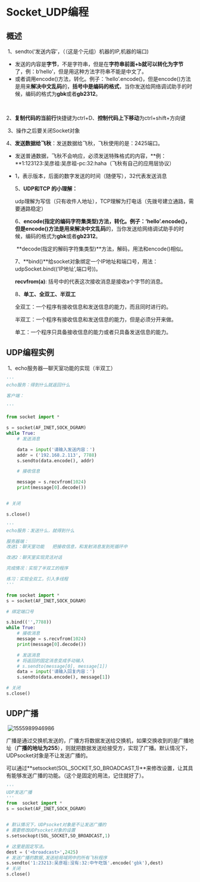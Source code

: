 # Socket_UDP编程

## 		概述

​	1、sendto(‘发送内容’，（（这是个元组）机器的IP,机器的端口)

- 发送的内容是**字节**，不是字符串，但是在**字符串前面+b就可以转化为字节**了，例：b‘hello’，但是用这种方法字符串不能是中文了。
- 或者调用encode()方法，转化。例子：‘hello’.encode()，但是encode()方法是用来**解决中文乱码**的，**括号中是编码的格式**，当你发送给网络调试助手的时候，编码的格式为**gbk**或者**gb2312**。

​			

​	2、**复制代码的当前行**快捷键为ctrl+D、**控制代码上下移动**为ctrl+shift+方向键

​	3、操作之后要关闭Socket对象

​	4、**发送数据给飞秋**：发送数据给飞秋，飞秋使用的是：2425端口。

- 发送普通数据，飞秋不会响应，必须发送特殊格式的内容，**例：**1:123123:吴彦祖:吴彦祖-pc:32:haha（飞秋有自己的应用层协议）

- 1，表示版本，后面的数字发送的时间（随便写），32代表发送消息

  5、**UDP和TCP 的小理解：**

  udp理解为写信（只有收件人地址），TCP理解为打电话（先拨号建立通路，需要通路稳定）

  6、**encode(指定的编码字符集类型)**方法，转化。例子：‘hello’.encode()，但是encode()方法是用来**解决中文乱码**的，当你发送给网络调试助手的时候，编码的格式为**gbk**或者**gb2312**。

  ​	**decode(指定的解码字符集类型)**方法，解码，用法和encode()相似。

  7、**bind()**给socket对象绑定一个IP地址和端口号，用法：udpSocket.bind((‘IP地址’,端口号))。

  **recvfrom(a)**: 括号中的代表这次接收消息是接收a个字节的消息。

  8、**单工、全双工、半双工**

  全双工：一个程序有接收信息和发送信息的能力，而且同时进行的。

  半双工：一个程序有接收信息和发送信息的能力，但是必须分开来做。

  单工：一个程序只具备接收信息的能力或者只具备发送信息的能力。



## UDP编程实例



​	1、echo服务器—聊天室功能的实现（半双工）

```python
'''
echo服务：得到什么就返回什么

客户端：

'''

from socket import *

s = socket(AF_INET,SOCK_DGRAM)
while True:
    # 发送消息

    data = input('请输入发送内容：')
    addr = ('192.168.2.113', 7788)
    s.sendto(data.encode(), addr)

    # 接收信息

    message = s.recvfrom(1024)
    print(message[0].decode())


# 关闭

s.close()
```

```python
'''
echo服务：发送什么，就得到什么

服务器端：
改进1：聊天室功能   把接收信息，和发射消息发到死循环中

改进2：聊天室实现灵活对话

完成情况：实现了半双工的程序

练习：实现全双工，引入多线程
'''

from socket import *
s = socket(AF_INET,SOCK_DGRAM)

# 绑定端口号

s.bind(('',7788))
while True:
    # 接收消息
    message = s.recvfrom(1024)
    print(message[0].decode())

    # 发送消息
    # 将返回的固定消息变成手动输入
    # s.sendto(message[0], message[1])
    data = input('请输入回复内容：')
    s.sendto(data.encode(), message[1])

# 关闭
s.close()
```



## UDP广播

​	![1555989946986](C:\Users\Administrator\AppData\Roaming\Typora\typora-user-images\1555989946986.png)

​	广播是通过交换机发送的，广播方将数据发送给交换机，如果交换收到的是广播地址（**广播的地址为255**），则就把数据发送给接受方，实现了广播。默认情况下，UDPsocket对象是不让发送广播的。

可以通过**setsocket(SOL_SOCKET,SO_BROADCAST,1)**来修改设置，让其具有能够发送广播的功能。（这个是固定的用法，记住就好了）。

```python
'''
UDP发送广播
'''
from  socket import *
s = socket(AF_INET,SOCK_DGRAM)


# 默认情况下，UDPsocket对象是不让发送广播的
# 需要修改UDPsocket对象的设置
s.setsockopt(SOL_SOCKET,SO_BROADCAST,1)

# 这里是固定写法。
dest = ('<broadcast>',2425)
# 发送广播的数据,发送给局域网中的所有飞秋程序
s.sendto('1:23213:吴彦祖:没有:32:中午吃饭'.encode('gbk'),dest)
# 关闭
s.close()
```

​	

​	